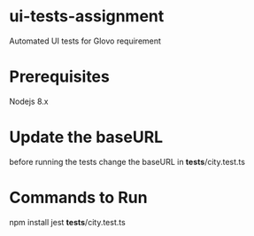 # ui-tests-assignment

Automated UI tests for Glovo requirement

# Prerequisites

Nodejs 8.x

# Update the baseURL
before running the tests change the baseURL in __tests__/city.test.ts

# Commands to Run
npm install
jest __tests__/city.test.ts
